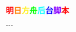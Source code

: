<h2><font color="#FF0000">明</font><font color="#FF7F00">日</font><font color="#FFFF002 ">方</font><font color="#00FF00">舟</font><font color="#00FFFF">后</font><font color="#0000FF">台</font><font color="#8B00FF">脚</font><font color="#FF0000">本</font></h2>
---

